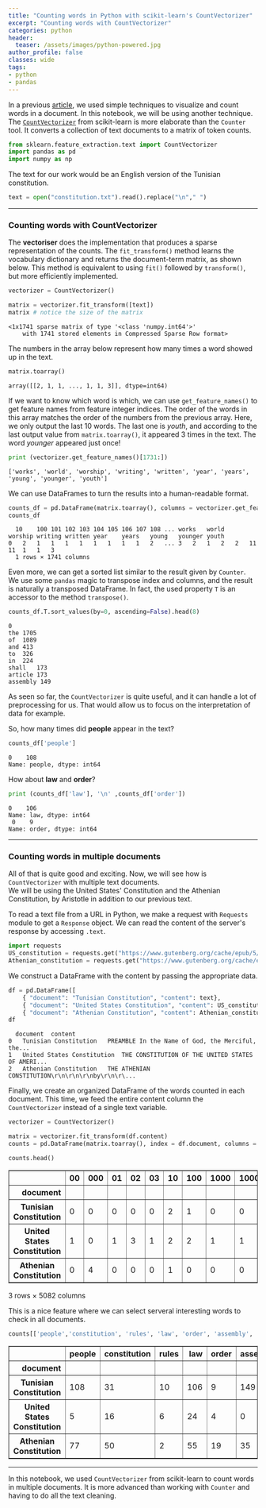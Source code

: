```yaml
---
title: "Counting words in Python with scikit-learn's CountVectorizer"
excerpt: "Counting words with CountVectorizer"
categories: python
header:
  teaser: /assets/images/python-powered.jpg
author_profile: false
classes: wide
tags:
- python
- pandas
---
```

In a previous [article](https://www.meherbejaoui.com/python/Visualization-and-analysis-of-legal-texts), we used simple techniques to visualize and count words in a document. In this notebook, we will be using another technique. The [`CountVectorizer`](https://scikit-learn.org/stable/modules/generated/sklearn.feature_extraction.text.CountVectorizer.html#sklearn.feature_extraction.text.CountVectorizer) from scikit-learn is more elaborate than the `Counter` tool. It converts a collection of text documents to a matrix of token counts.


```python
from sklearn.feature_extraction.text import CountVectorizer
import pandas as pd
import numpy as np
```

The text for our work would be an English version of the Tunisian constitution.


```python
text = open("constitution.txt").read().replace("\n"," ")
```

***   
### Counting words with CountVectorizer
The **vectoriser** does the implementation that produces a sparse representation of the counts. The `fit_transform()` method learns the vocabulary dictionary and returns the document-term matrix, as shown below. This method is equivalent to using `fit()` followed by `transform()`, but more efficiently implemented.


```python
vectorizer = CountVectorizer()

matrix = vectorizer.fit_transform([text])
matrix # notice the size of the matrix
```




    <1x1741 sparse matrix of type '<class 'numpy.int64'>'
    	with 1741 stored elements in Compressed Sparse Row format>



The numbers in the array below represent how many times a word showed up in the text.


```python
matrix.toarray()
```




    array([[2, 1, 1, ..., 1, 1, 3]], dtype=int64)



If we want to know which word is which, we can use `get_feature_names()` to get feature names from feature integer indices. The order of the words in this array matches the order of the numbers from the previous array.
Here, we only output the last 10 words. The last one is *youth*, and according to the last output value from `matrix.toarray()`, it appeared 3 times in the text. The word *younger* appeared just once!


```python
print (vectorizer.get_feature_names()[1731:])
```

    ['works', 'world', 'worship', 'writing', 'written', 'year', 'years', 'young', 'younger', 'youth']


We can use DataFrames to turn the results into a human-readable format.


```python
counts_df = pd.DataFrame(matrix.toarray(), columns = vectorizer.get_feature_names())
counts_df
```




      10	100	101	102	103	104	105	106	107	108	...	works	world	worship	writing	written	year	years	young	younger	youth
    0	2	1	1	1	1	1	1	1	1	2	...	3	2	1	2	2	11	11	1	1	3
      1 rows × 1741 columns



Even more, we can get a sorted list similar to the result given by `Counter`. We use some `pandas` magic to transpose index and columns, and the result is naturally a transposed DataFrame. In fact, the used property `T` is an accessor to the method `transpose()`.


```python
counts_df.T.sort_values(by=0, ascending=False).head(8)
```




    0
    the	1705
    of	1089
    and	413
    to	326
    in	224
    shall	173
    article	173
    assembly 149




As seen so far, the `CountVectorizer` is quite useful, and it can handle a lot of preprocessing for us. That would allow us to focus on the interpretation of data for example.    

So, how many times did **people** appear in the text?


```python
counts_df['people']
```




    0    108
    Name: people, dtype: int64



How about **law** and **order**?


```python
print (counts_df['law'], '\n' ,counts_df['order'])
```

    0    106
    Name: law, dtype: int64
     0    9
    Name: order, dtype: int64


***   
### Counting words in multiple documents
All of that is quite good and exciting. Now, we will see how is `CountVectorizer` with multiple text documents.   
We will be using the United States' Constitution and the Athenian Constitution, by Aristotle in addition to our previous text.   

To read a text file from a URL in Python, we make a request with `Requests` module to get a `Response` object. We can read the content of the server's response by accessing `.text`.


```python
import requests
US_constitution = requests.get("https://www.gutenberg.org/cache/epub/5/pg5.txt").text[2623:] # To slice out the unwanted text
Athenian_constitution = requests.get("https://www.gutenberg.org/cache/epub/26095/pg26095.txt").text[610:]
```

We construct a DataFrame with the content by passing the appropriate data.


```python
df = pd.DataFrame([
    { "document": "Tunisian Constitution", "content": text},
    { "document": "United States Constitution", "content": US_constitution },
    { "document": "Athenian Constitution", "content": Athenian_constitution },])
df
```



      document	content
    0	Tunisian Constitution	PREAMBLE In the Name of God, the Merciful, the...
    1	United States Constitution	THE CONSTITUTION OF THE UNITED STATES OF AMERI...
    2	Athenian Constitution	THE ATHENIAN CONSTITUTION\r\n\r\n\r\nby\r\n\r\...



Finally, we create an organized DataFrame of the words counted in each document. This time, we feed the entire content column the `CountVectorizer` instead of a single text variable.


```python
vectorizer = CountVectorizer()

matrix = vectorizer.fit_transform(df.content)
counts = pd.DataFrame(matrix.toarray(), index = df.document, columns = vectorizer.get_feature_names())

counts.head()
```




<div>
<style scoped>
    .dataframe tbody tr th:only-of-type {
        vertical-align: middle;
    }

    .dataframe tbody tr th {
        vertical-align: top;
    }

    .dataframe thead th {
        text-align: right;
    }
</style>
<table border="1" class="dataframe">
  <thead>
    <tr style="text-align: right;">
      <th></th>
      <th>00</th>
      <th>000</th>
      <th>01</th>
      <th>02</th>
      <th>03</th>
      <th>10</th>
      <th>100</th>
      <th>1000</th>
      <th>10000</th>
      <th>101</th>
      <th>...</th>
      <th>younger</th>
      <th>your</th>
      <th>youth</th>
      <th>youthful</th>
      <th>youths</th>
      <th>zealous</th>
      <th>zeugitae</th>
      <th>zeugites</th>
      <th>zeus</th>
      <th>zip</th>
    </tr>
    <tr>
      <th>document</th>
      <th></th>
      <th></th>
      <th></th>
      <th></th>
      <th></th>
      <th></th>
      <th></th>
      <th></th>
      <th></th>
      <th></th>
      <th></th>
      <th></th>
      <th></th>
      <th></th>
      <th></th>
      <th></th>
      <th></th>
      <th></th>
      <th></th>
      <th></th>
      <th></th>
    </tr>
  </thead>
  <tbody>
    <tr>
      <th>Tunisian Constitution</th>
      <td>0</td>
      <td>0</td>
      <td>0</td>
      <td>0</td>
      <td>0</td>
      <td>2</td>
      <td>1</td>
      <td>0</td>
      <td>0</td>
      <td>1</td>
      <td>...</td>
      <td>1</td>
      <td>0</td>
      <td>3</td>
      <td>0</td>
      <td>0</td>
      <td>0</td>
      <td>0</td>
      <td>0</td>
      <td>0</td>
      <td>0</td>
    </tr>
    <tr>
      <th>United States Constitution</th>
      <td>1</td>
      <td>0</td>
      <td>1</td>
      <td>3</td>
      <td>1</td>
      <td>2</td>
      <td>2</td>
      <td>1</td>
      <td>1</td>
      <td>0</td>
      <td>...</td>
      <td>0</td>
      <td>12</td>
      <td>0</td>
      <td>0</td>
      <td>0</td>
      <td>0</td>
      <td>0</td>
      <td>0</td>
      <td>0</td>
      <td>1</td>
    </tr>
    <tr>
      <th>Athenian Constitution</th>
      <td>0</td>
      <td>4</td>
      <td>0</td>
      <td>0</td>
      <td>0</td>
      <td>1</td>
      <td>0</td>
      <td>0</td>
      <td>0</td>
      <td>0</td>
      <td>...</td>
      <td>0</td>
      <td>15</td>
      <td>0</td>
      <td>2</td>
      <td>7</td>
      <td>2</td>
      <td>5</td>
      <td>1</td>
      <td>2</td>
      <td>1</td>
    </tr>
  </tbody>
</table>
<p>3 rows × 5082 columns</p>
</div>



This is a nice feature where we can select serveral interesting words to check in all documents.


```python
counts[['people','constitution', 'rules', 'law', 'order', 'assembly', 'house', 'democracy']]
```




<div>
<style scoped>
    .dataframe tbody tr th:only-of-type {
        vertical-align: middle;
    }

    .dataframe tbody tr th {
        vertical-align: top;
    }

    .dataframe thead th {
        text-align: right;
    }
</style>
<table border="1" class="dataframe">
  <thead>
    <tr style="text-align: right;">
      <th></th>
      <th>people</th>
      <th>constitution</th>
      <th>rules</th>
      <th>law</th>
      <th>order</th>
      <th>assembly</th>
      <th>house</th>
      <th>democracy</th>
    </tr>
    <tr>
      <th>document</th>
      <th></th>
      <th></th>
      <th></th>
      <th></th>
      <th></th>
      <th></th>
      <th></th>
      <th></th>
    </tr>
  </thead>
  <tbody>
    <tr>
      <th>Tunisian Constitution</th>
      <td>108</td>
      <td>31</td>
      <td>10</td>
      <td>106</td>
      <td>9</td>
      <td>149</td>
      <td>0</td>
      <td>2</td>
    </tr>
    <tr>
      <th>United States Constitution</th>
      <td>5</td>
      <td>16</td>
      <td>6</td>
      <td>24</td>
      <td>4</td>
      <td>0</td>
      <td>23</td>
      <td>0</td>
    </tr>
    <tr>
      <th>Athenian Constitution</th>
      <td>77</td>
      <td>50</td>
      <td>2</td>
      <td>55</td>
      <td>19</td>
      <td>35</td>
      <td>11</td>
      <td>17</td>
    </tr>
  </tbody>
</table>
</div>



***    

In this notebook, we used `CountVectorizer` from scikit-learn to count words in multiple documents. It is more advanced than working with `Counter` and having to do all the text cleaning.
